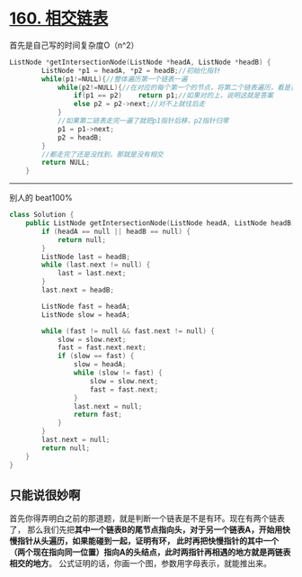 # [160. 相交链表](https://leetcode.cn/problems/intersection-of-two-linked-lists/)

首先是自己写的时间复杂度O（n^2）

```cpp
ListNode *getIntersectionNode(ListNode *headA, ListNode *headB) {
        ListNode *p1 = headA, *p2 = headB;//初始化指针
        while(p1!=NULL){//整体遍历第一个链表一遍
            while(p2!=NULL){//在对应的每个第一个的节点，将第二个链表遍历，看是否有对的上的
                if(p1 == p2)    return p1;//如果对的上，说明这就是答案
                else p2 = p2->next;//对不上就往后走
            }
            //如果第二链表走完一遍了就把p1指针后移，p2指针归零
            p1 = p1->next;
            p2 = headB;
        }
        //都走完了还是没找到，那就是没有相交
        return NULL;
    }
```

---

别人的 beat100%

```cpp
class Solution {
    public ListNode getIntersectionNode(ListNode headA, ListNode headB) {
        if (headA == null || headB == null) {
            return null;
        }
        ListNode last = headB;
        while (last.next != null) {
            last = last.next;
        }
        last.next = headB;

        ListNode fast = headA;
        ListNode slow = headA;

        while (fast != null && fast.next != null) {
            slow = slow.next;
            fast = fast.next.next;
            if (slow == fast) {
                slow = headA;
                while (slow != fast) {
                    slow = slow.next;
                    fast = fast.next;
                }
                last.next = null;
                return fast;
            }
        }
        last.next = null;
        return null;
    }
}
```

## 只能说很妙啊

首先你得弄明白之前的那道题，就是判断一个链表是不是有环。现在有两个链表了，
那么我们先把**其中一个链表B的尾节点指向头，对于另一个链表A，开始用快慢指针从头遍历，如果能碰到一起，证明有环，
此时再把快慢指针的其中一个（两个现在指向同一位置）指向A的头结点，此时两指针再相遇的地方就是两链表相交的地方**。
公式证明的话，你画一个图，参数用字母表示，就能推出来。